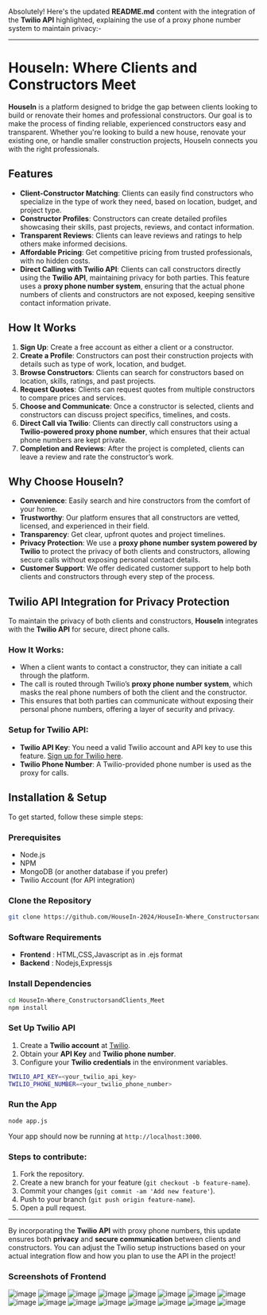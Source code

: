 Absolutely! Here's the updated **README.md** content with the integration of the **Twilio API** highlighted, explaining the use of a proxy phone number system to maintain privacy:-

---

# HouseIn: Where Clients and Constructors Meet

**HouseIn** is a platform designed to bridge the gap between clients looking to build or renovate their homes and professional constructors. Our goal is to make the process of finding reliable, experienced constructors easy and transparent. Whether you're looking to build a new house, renovate your existing one, or handle smaller construction projects, HouseIn connects you with the right professionals.

## Features

- **Client-Constructor Matching**: Clients can easily find constructors who specialize in the type of work they need, based on location, budget, and project type.
- **Constructor Profiles**: Constructors can create detailed profiles showcasing their skills, past projects, reviews, and contact information.
- **Transparent Reviews**: Clients can leave reviews and ratings to help others make informed decisions.
- **Affordable Pricing**: Get competitive pricing from trusted professionals, with no hidden costs.
- **Direct Calling with Twilio API**: Clients can call constructors directly using the **Twilio API**, maintaining privacy for both parties. This feature uses a **proxy phone number system**, ensuring that the actual phone numbers of clients and constructors are not exposed, keeping sensitive contact information private.

## How It Works

1. **Sign Up**: Create a free account as either a client or a constructor.
2. **Create a Profile**: Constructors can post their construction projects with details such as type of work, location, and budget.
3. **Browse Constructors**: Clients can search for constructors based on location, skills, ratings, and past projects.
4. **Request Quotes**: Clients can request quotes from multiple constructors to compare prices and services.
5. **Choose and Communicate**: Once a constructor is selected, clients and constructors can discuss project specifics, timelines, and costs. 
6. **Direct Call via Twilio**: Clients can directly call constructors using a **Twilio-powered proxy phone number**, which ensures that their actual phone numbers are kept private. 
7. **Completion and Reviews**: After the project is completed, clients can leave a review and rate the constructor’s work.

## Why Choose HouseIn?

- **Convenience**: Easily search and hire constructors from the comfort of your home.
- **Trustworthy**: Our platform ensures that all constructors are vetted, licensed, and experienced in their field.
- **Transparency**: Get clear, upfront quotes and project timelines.
- **Privacy Protection**: We use a **proxy phone number system powered by Twilio** to protect the privacy of both clients and constructors, allowing secure calls without exposing personal contact details.
- **Customer Support**: We offer dedicated customer support to help both clients and constructors through every step of the process.

## Twilio API Integration for Privacy Protection

To maintain the privacy of both clients and constructors, **HouseIn** integrates with the **Twilio API** for secure, direct phone calls. 

### How It Works:
- When a client wants to contact a constructor, they can initiate a call through the platform.
- The call is routed through Twilio’s **proxy phone number system**, which masks the real phone numbers of both the client and the constructor.
- This ensures that both parties can communicate without exposing their personal phone numbers, offering a layer of security and privacy.

### Setup for Twilio API:

- **Twilio API Key**: You need a valid Twilio account and API key to use this feature. [Sign up for Twilio here](https://www.twilio.com/try-twilio).
- **Twilio Phone Number**: A Twilio-provided phone number is used as the proxy for calls.

## Installation & Setup

To get started, follow these simple steps:

### Prerequisites
- Node.js
- NPM
- MongoDB (or another database if you prefer)
- Twilio Account (for API integration)

### Clone the Repository

```bash
git clone https://github.com/HouseIn-2024/HouseIn-Where_ConstructorsandClients_Meet.git
```

### Software Requirements
- **Frontend** : HTML,CSS,Javascript as in .ejs format
- **Backend** : Nodejs,Expressjs


### Install Dependencies

```bash
cd HouseIn-Where_ConstructorsandClients_Meet
npm install
```

### Set Up Twilio API
1. Create a **Twilio account** at [Twilio](https://www.twilio.com/try-twilio).
2. Obtain your **API Key** and **Twilio phone number**.
3. Configure your **Twilio credentials** in the environment variables.

```bash
TWILIO_API_KEY=<your_twilio_api_key>
TWILIO_PHONE_NUMBER=<your_twilio_phone_number>
```

### Run the App

```bash
node app.js
```

Your app should now be running at `http://localhost:3000`.

### Steps to contribute:
1. Fork the repository.
2. Create a new branch for your feature (`git checkout -b feature-name`).
3. Commit your changes (`git commit -am 'Add new feature'`).
4. Push to your branch (`git push origin feature-name`).
5. Open a pull request.

---

By incorporating the **Twilio API** with proxy phone numbers, this update ensures both **privacy** and **secure communication** between clients and constructors. You can adjust the Twilio setup instructions based on your actual integration flow and how you plan to use the API in the project!

### Screenshots of Frontend
![image](https://github.com/user-attachments/assets/34616515-7d53-4430-b3ee-68eaccf64cc1)
![image](https://github.com/user-attachments/assets/84778a7b-2895-4cde-82a3-be9afc001c45)
![image](https://github.com/user-attachments/assets/cf2ed3d5-e517-4d10-840a-34ada0c8bbca)
![image](https://github.com/user-attachments/assets/5835c266-0417-4d72-9223-514cb08dcb94)
![image](https://github.com/user-attachments/assets/613fd429-ee32-48fd-8d38-c91b3775a70a)
![image](https://github.com/user-attachments/assets/aca74d44-82c4-4251-86fc-eedd46ab6983)
![image](https://github.com/user-attachments/assets/f914f546-288c-41cf-af36-87c922eebb3a)
![image](https://github.com/user-attachments/assets/418629d1-1374-422e-8b43-d06b4d5c6a84)
![image](https://github.com/user-attachments/assets/241f2234-f00c-4850-93d4-03b028c5b8dd)
![image](https://github.com/user-attachments/assets/61579530-472d-40bb-9b82-c8d90138d9a1)
![image](https://github.com/user-attachments/assets/b6194728-4693-4c9e-85dc-ee1e41925de8)
![image](https://github.com/user-attachments/assets/59c8cba5-1b5a-4b1f-8c83-323e03758e1d)
![image](https://github.com/user-attachments/assets/4dc1f3e9-e296-47b5-90e4-5181852dc586)
![image](https://github.com/user-attachments/assets/eab90824-d9eb-427b-9d1e-75b1f1dc799b)
![image](https://github.com/user-attachments/assets/524f7af0-10de-4919-8849-802423f44e21)
![image](https://github.com/user-attachments/assets/2362805e-d46e-49aa-8760-9455b52a9884)






